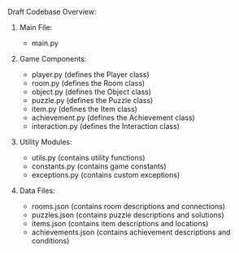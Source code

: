 Draft Codebase Overview:

1. Main File:
   - main.py
   
2. Game Components:
   - player.py (defines the Player class)
   - room.py (defines the Room class)
   - object.py (defines the Object class)
   - puzzle.py (defines the Puzzle class)
   - item.py (defines the Item class)
   - achievement.py (defines the Achievement class)
   - interaction.py (defines the Interaction class)

3. Utility Modules:
   - utils.py (contains utility functions)
   - constants.py (contains game constants)
   - exceptions.py (contains custom exceptions)

4. Data Files:
   - rooms.json (contains room descriptions and connections)
   - puzzles.json (contains puzzle descriptions and solutions)
   - items.json (contains item descriptions and locations)
   - achievements.json (contains achievement descriptions and conditions)

